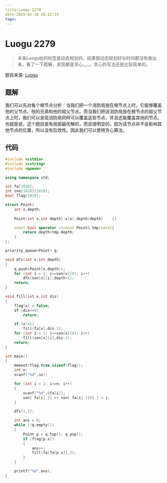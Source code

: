 ```yaml
---
title:Luogu 2279
date:2019-02-10 20:12:15
tags:
---
```


# Luogu 2279

> 本来Luogu给的标签是动态规划的，结果我动态规划好长时间都没有做出来。看了一下题解，发现都是贪心。。。。贪心的写法还是比较简单的。

<!--more-->

题目来源: [_Luogu_](https://www.luogu.org/problemnew/show/P2279)

## 题解

我们可以先对每个根节点分析：当我们把一个消防局放在根节点上时，它能够覆盖他的父节点、他的兄弟和他的祖父节点。而当我们把该消防局放在根节点的祖父节点上时，我们可以发现消防局同样可以覆盖这些节点，并且还能覆盖其他的节点。也就是说，这个题目是有局部最优解的，而且很明显的，因为该节点并不会影响其他节点的位置，所以没有后效性。因此我们可以使用贪心算法。

## 代码
```C++
#include <cstdio>
#include <cstring>
#include <queue>

using namespace std;

int fa[1010];
int son[1010][1010];
bool flag[1010];

struct Point{
	int x,depth;
	
	Point(int x,int depth):x(x),depth(depth)	{}

	const bool operator <(const Point& tmp)const{
		return depth<tmp.depth;
	}
};

priority_queue<Point> q;

void dfs(int x,int depth)
{
	q.push(Point(x,depth));
	for (int i = 1; i<=son[x][0]; i++)
		dfs(son[x][i],depth+1);
	return;
}

void fill(int x,int dis)
{
	flag[x] = false;
	if (dis==0)
		return;

	if (x!=1)
		fill(fa[x],dis-1);
	for (int i = 1; i<=son[x][0]; i++)
		fill(son[x][i],dis-1);
	return;
}

int main()
{
	memset(flag,true,sizeof(flag));
	int n;
	scanf("%d",&n);

	for (int i = 2; i<=n; i++)
	{
		scanf("%d",&fa[i]);
		son[ fa[i] ][ ++ son[ fa[i] ][0] ] = i;
	}

	dfs(1,1);

	int ans = 0;
	while (!q.empty())
	{
		Point p = q.top(); q.pop();
		if (flag[p.x])
		{
			ans++;
			fill(fa[fa[p.x]],2);
		}
	}

	printf("%d",ans);
}
```